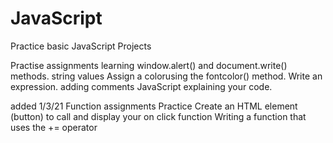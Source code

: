 # JavaScript
 Practice basic JavaScript Projects

Practise assignments 
learning window.alert() and document.write() methods.
string values
Assign a colorusing the fontcolor() method.
Write an expression.
adding comments JavaScript explaining your code.

added 1/3/21 
Function assignments Practice
Create an HTML element (button) to call and display your on click function 
Writing a function that uses the += operator
